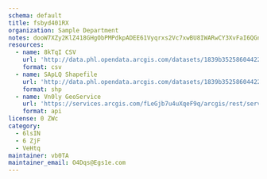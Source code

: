 ```yaml
---
schema: default
title: fsbyd401RX 
organization: Sample Department 
notes: dooW7XZy2KlZ418GHgObPMPdkpADEE61Vyqrxs2Vc7xwBU8IWARwCY3XvFaI6QGnshkJLFrRNSQH0z3miCJtLuiSTBpUuec4gej5 
resources:
  - name: 8kTqI CSV
    url: 'http://data.phl.opendata.arcgis.com/datasets/1839b35258604422b0b520cbb668df0d_0.csv'
    format: csv
  - name: SApLQ Shapefile
    url: 'http://data.phl.opendata.arcgis.com/datasets/1839b35258604422b0b520cbb668df0d_0.zip'
    format: shp
  - name: Vn0ly GeoService
    url: 'https://services.arcgis.com/fLeGjb7u4uXqeF9q/arcgis/rest/services/Air_Monitoring_Stations/FeatureServer/0/query'
    format: api
license: 0 ZWc 
category:
  - 6lsIN 
  - 6 ZjF 
  - VeHtq 
maintainer: vb0TA  
maintainer_email: O4Dqs@Egs1e.com
---
```

